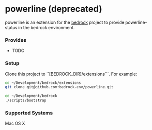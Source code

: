 # powerline (deprecated)

powerline is an extension for the [bedrock](https://github.com/bedrock-env/ack)
project to provide powerline-status in the bedrock environment.

### Provides

- TODO
  

### Setup

Clone this project to ``[BEDROCK_DIR]/extensions```. For example:

```sh
cd ~/Development/bedrock/extensions
git clone git@github.com:bedrock-env/powerline.git
```

```sh
cd ~/Development/bedrock
./scripts/bootstrap
```

### Supported Systems

Mac OS X
